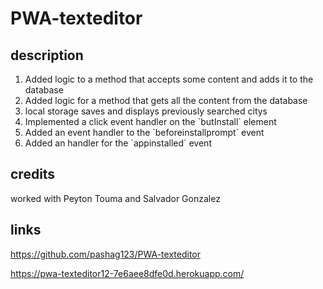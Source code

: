 # PWA-texteditor


## description

<ol>

<li>
Added logic to a method that accepts some content and adds it to the database
</li>

<li>
Added logic for a method that gets all the content from the database

</li>

<li>
local storage saves and displays previously searched citys
</li>

<li>
Implemented a click event handler on the `butInstall` element
</li>

<li>
Added an event handler to the `beforeinstallprompt` event
</li>

<li>
Added an handler for the `appinstalled` event
</li>




</ol>

## credits

worked with Peyton Touma and Salvador Gonzalez



## links

https://github.com/pashag123/PWA-texteditor

https://pwa-texteditor12-7e6aee8dfe0d.herokuapp.com/

